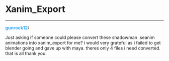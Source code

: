 # Xanim_Export


---
<strong><span style="color:#34a7f9;">gunrock12</span>:</strong>

Just asking if someone could please convert these  shadowman .seanim animations into xanim_export for me?
i would very grateful as i failed to get blender going and gave up with maya. theres only 4 files i need converted.
that is all thank you.
